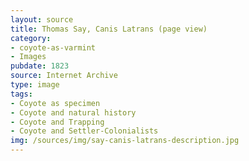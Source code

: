 ```yaml
---
layout: source
title: Thomas Say, Canis Latrans (page view)
category:
- coyote-as-varmint
- Images
pubdate: 1823
source: Internet Archive
type: image
tags:
- Coyote as specimen
- Coyote and natural history
- Coyote and Trapping
- Coyote and Settler-Colonialists
img: /sources/img/say-canis-latrans-description.jpg
---
```


